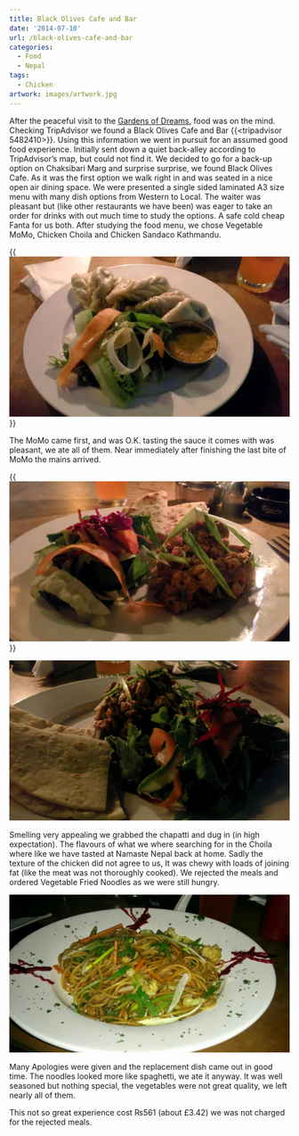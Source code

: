 ```yaml
---
title: Black Olives Cafe and Bar
date: '2014-07-10'
url: /black-olives-cafe-and-bar
categories:
  - Food
  - Nepal
tags:
  - Chicken
artwork: images/artwork.jpg
---
```


After the peaceful visit to the [Gardens of Dreams](/posts/2014-07-garden-of-dreams/), food was on the mind. Checking TripAdvisor we found a Black Olives Cafe and Bar {{<tripadvisor 5482410>}}. Using this information we went in pursuit for an assumed good food experience. Initially sent down a quiet back-alley according to TripAdvisor’s map, but could not find it. We decided to go for a back-up option on Chaksibari Marg and surprise surprise, we found Black Olives Cafe. As it was the first option we walk right in and was seated in a nice open air dining space. We were presented a single sided laminated A3 size menu with many dish options from Western to Local. The waiter was pleasant but (like other restaurants we have been) was eager to take an order for drinks with out much time to study the options. A safe cold cheap Fanta for us both. After studying the food menu, we chose Vegetable MoMo, Chicken Choila and Chicken Sandaco Kathmandu.

{{<img src="images/IMG_20140707_193726-1024x584.jpg" title="Vegetable MoMo">}}

The MoMo came first, and was O.K. tasting the sauce it comes with was pleasant, we ate all of them. Near immediately after finishing the last bite of MoMo the mains arrived.

{{<img src="images/IMG_20140707_194511-1024x583.jpg" title="Chicken Choila">}}

![image](images/wpid-wp-1405090470786.jpeg "wp-1405090470786")

Smelling very appealing we grabbed the chapatti and dug in (in high expectation). The flavours of what we where searching for in the Choila where like we have tasted at Namaste Nepal back at home. Sadly the texture of the chicken did not agree to us, It was chewy with loads of joining fat (like the meat was not thoroughly cooked). We rejected the meals and ordered Vegetable Fried Noodles as we were still hungry.

![image](images/wpid-wp-1405090513832.jpeg "wp-1405090513832")

Many Apologies were given and the replacement dish came out in good time. The noodles looked more like spaghetti, we ate it anyway. It was well seasoned but nothing special, the vegetables were not great quality, we left nearly all of them.

This not so great experience cost ₨561 (about £3.42) we was not charged for the rejected meals.
